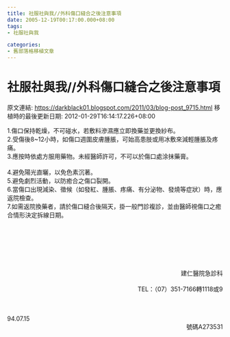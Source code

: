 ```yaml
---
title: 社服社與我//外科傷口縫合之後注意事項
date: 2005-12-19T00:17:00.000+08:00
tags: 
- 社服社與我

categories:
- 舊部落格移植文章
---
```


# 社服社與我//外科傷口縫合之後注意事項

原文連結: https://darkblack01.blogspot.com/2011/03/blog-post_9715.html
移植時的最後更新日期: 2012-01-29T16:14:17.226+08:00

1.傷口保持乾燥，不可碰水，若敷料滲濕應立即換藥並更換紗布。<br />2.受傷後8~12小時，如傷口週圍皮膚腫脹，可始高患肢或用冰敷來減輕腫脹及疼痛。<br />3.應按時依處方服用藥物。未經醫師許可，不可以於傷口處涂抹藥膏。<br /><br /><a name='more'></a>4.避免陽光直曬，以免色素沉著。<br />5.避免劇烈活動，以防癒合之傷口裂開。<br />6.當傷口出現減染、徵候（如發紅、腫脹、疼痛、有分泌物、發燒等症狀）時，應返院檢查。<br />7.如需返院換藥者，請於傷口縫合後隔天，掛一般門診複診，並由醫師視傷口之癒合情形決定拆線日期。<br /><br /><br /><br /><br /><br /><br /><div align="right">建仁醫院急診科<br /><br />TEL：（07）351-7166轉1118或9</div><br /><br /><br />94.07.15<br /><div align="right">號碼A273531</div>

